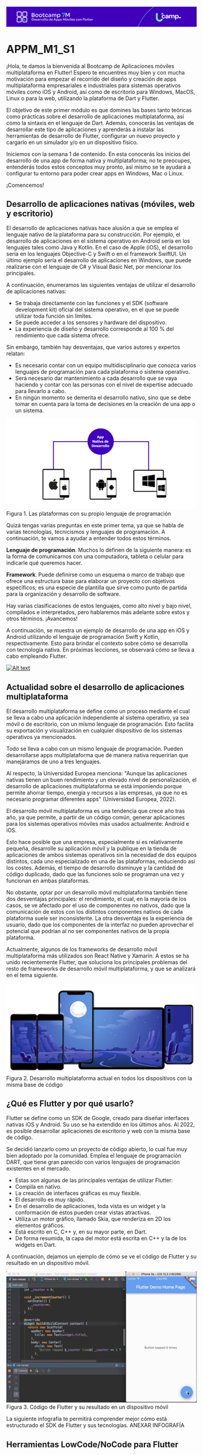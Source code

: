 ![Banner](https://github.com/U-Camp/APPM_M1_S1/blob/main/imagenes/Banner_APPM.png?raw=true)

# APPM_M1_S1
¡Hola, te damos la bienvenida al Bootcamp de Aplicaciones móviles multiplataforma en Flutter! 
Espero te encuentres muy bien y con mucha motivación para empezar el recorrido del diseño y creación de apps multiplataforma empresariales e industriales para sistemas operativos móviles como iOS y Android, así como de escritorio para Windows, MacOS, Linux o para la web, utilizando la plataforma de Dart y Flutter.

El objetivo de este primer módulo es que domines las bases tanto teóricas como prácticas sobre el desarrollo de aplicaciones multiplataforma, así como la sintaxis en el lenguaje de Dart. Además, conocerás las ventajas de desarrollar este tipo de aplicaciones y aprenderás a instalar las herramientas de desarrollo de Flutter, configurar un nuevo proyecto y cargarlo en un simulador y/o en un dispositivo físico.

Iniciemos con la semana 1 de contenido. En esta conocerás los inicios del desarrollo de una app de forma nativa y multiplataforma; no te preocupes, entenderás todos estos conceptos muy pronto, así mismo se te ayudará a configurar tu entorno para poder crear apps en Windows, Mac o Linux.

¡Comencemos!

## Desarrollo de aplicaciones nativas (móviles, web y escritorio)

El desarrollo de aplicaciones nativas hace alusión a que se emplea el lenguaje nativo de la plataforma para su construcción. Por ejemplo, el desarrollo de aplicaciones en el sistema operativo en Android sería en los lenguajes tales como Java y Kotlin. En el caso de Apple (iOS), el desarrollo sería en los lenguajes Objective-C y Swift o en el framework SwiftUI. Un último ejemplo sería el desarrollo de aplicaciones en Windows, que puede realizarse con el lenguaje de C# y Visual Basic Net, por mencionar los principales.

A continuación, enumeramos las siguientes ventajas de utilizar el desarrollo de aplicaciones nativas:
- Se trabaja directamente con las funciones y el SDK (software development kit) oficial del sistema operativo, en el que se puede utilizar toda función sin límites.
- Se puede acceder a los sensores y hardware del dispositivo.
- La experiencia de diseño y desarrollo corresponde al 100 % del rendimiento que cada sistema ofrece.

Sin embargo, también hay desventajas, que varios autores y expertos relatan:
- Es necesario contar con un equipo multidisciplinario que conozca varios lenguajes de programación para cada plataforma o sistema operativo.
- Será necesario dar mantenimiento a cada desarrollo que se vaya haciendo y contar con las personas con el nivel de expertise adecuado para llevarlo a cabo.
- En ningún momento se demerita el desarrollo nativo, sino que se debe tomar en cuenta para la toma de decisiones en la creación de una app o un sistema.

![M1S1_1](https://github.com/U-Camp/APPM_M1_S1/blob/main/imagenes/M1_AppsFlutter_5.png)
Figura 1. Las plataformas con su propio lenguaje de programación

Quizá tengas varias preguntas en este primer tema, ya que se habla de varias tecnologías, tecnicismos y lenguajes de programación. A continuación, te vamos a ayudar a entender todos estos términos.

**Lenguaje de programación**. Muchos lo definen de la siguiente manera: es la forma de comunicarnos con una computadora, tableta o celular para indicarle qué queremos hacer.

**Framework**. Puede definirse como un esquema o marco de trabajo que ofrece una estructura base para elaborar un proyecto con objetivos específicos; es una especie de plantilla que sirve como punto de partida para la organización y desarrollo de software. 

Hay varias clasificaciones de estos lenguajes, como alto nivel y bajo nivel, compilados e interpretados, pero hablaremos más adelante sobre estos y otros términos. ¡Avancemos!

A continuación, se muestra un ejemplo de desarrollo de una app en iOS y Android utilizando el lenguaje de programación Swift y Kotlin, respectivamente. Esto para brindar el contexto sobre cómo se desarrolla con tecnología nativa. En próximas lecciones, se observará cómo se lleva a cabo empleando Flutter.

[![Alt text](https://img.youtube.com/vi/u6nl1_Pd83Y/0.jpg)](https://www.youtube.com/watch?v=u6nl1_Pd83Y)

## Actualidad sobre el desarrollo de aplicaciones multiplataforma

El desarrollo multiplataforma se define como un proceso mediante el cual se lleva a cabo una aplicación independiente al sistema operativo, ya sea móvil o de escritorio, con un mismo lenguaje de programación. Esto facilita su exportación y visualización en cualquier dispositivo de los sistemas operativos ya mencionados. 

Todo se lleva a cabo con un mismo lenguaje de programación. Pueden desarrollarse apps multiplataforma que de manera nativa requerirían que manejáramos de uno a tres lenguajes.

Al respecto, la Universidad Europea menciona: "Aunque las aplicaciones nativas tienen un buen rendimiento y un elevado nivel de personalización, el desarrollo de aplicaciones multiplataforma se está imponiendo porque permite ahorrar tiempo, energía y recursos a las empresas, ya que no es necesario programar diferentes apps" (Universidad Europea, 2022).

El desarrollo móvil multiplataforma es una tendencia que crece año tras año, ya que permite, a partir de un código común, generar aplicaciones para los sistemas operativos móviles más usados actualmente: Android e iOS.

Esto hace posible que una empresa, especialmente si es relativamente pequeña, desarrolle su aplicación móvil y la publique en la tienda de aplicaciones de ambos sistemas operativos sin la necesidad de dos equipos distintos, cada uno especializado en una de las plataformas, reduciendo así los costes. Además, el tiempo de desarrollo disminuye y la cantidad de código duplicado, dado que las funciones solo se programan una vez y funcionan en ambas plataformas.

No obstante, optar por un desarrollo móvil multiplataforma también tiene dos desventajas principales: el rendimiento, el cual, en la mayoría de los casos, se ve afectado por el uso de componentes no nativos, dado que la comunicación de estos con los distintos componentes nativos de cada plataforma suele ser inconsistente. La otra desventaja es la experiencia de usuario, dado que los componentes de la interfaz no pueden aprovechar el potencial que podrían al no ser componentes nativos de la propia plataforma.

Actualmente, algunos de los frameworks de desarrollo móvil multiplataforma más utilizados son React Native y Xamarin. A estos se ha unido recientemente Flutter, que soluciona los principales problemas del resto de frameworks de desarrollo móvil multiplataforma, y que se analizará en el tema siguiente.

![M1S1_1](https://github.com/U-Camp/APPM_M1_S1/blob/main/imagenes/M1_AppsFlutter_6.png?raw=true)
Figura 2. Desarrollo multiplataforma actual en todos los dispositivos con la misma base de código

## ¿Qué es Flutter y por qué usarlo?

Flutter se define como un SDK de Google, creado para diseñar interfaces nativas iOS y Android. Su uso se ha extendido en los últimos años. Al 2022, es posible desarrollar aplicaciones de escritorio y web con la misma base de código. 

Se decidió lanzarlo como un proyecto de código abierto, lo cual fue muy bien adoptado por la comunidad. Emplea el lenguaje de programación DART, que tiene gran parecido con varios lenguajes de programación existentes en el mercado.

- Estas son algunas de las principales ventajas de utilizar Flutter:
- Compila en nativo.
- La creación de interfaces gráficas es muy flexible.
- El desarrollo es muy rápido.
- En el desarrollo de aplicaciones, toda vista es un widget y la conformación de estos pueden crear vistas atractivas. 
- Utiliza un motor gráfico, llamado Skia, que renderiza en 2D los elementos gráficos. 
- Está escrito en C, C++ y, en su mayor parte, en Dart. 
- De forma resumida, la capa del motor está escrita en C++ y la de los widgets en Dart.

 A continuación, dejamos un ejemplo de cómo se ve el código de Flutter y su resultado en un dispositivo móvil.
 
![M1S1_1](https://github.com/U-Camp/APPM_M1_S1/blob/main/imagenes/APPM1.png?raw=true)
Figura 3. Código de Flutter y su resultado en un dispositivo móvil

La siguiente infografía te permitirá comprender mejor cómo está estructurado el SDK de Flutter y sus tecnologías.
ANEXAR INFOGRAFÍA

##  Herramientas LowCode/NoCode para Flutter

